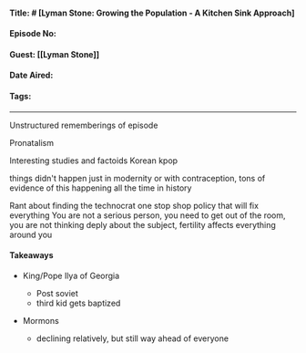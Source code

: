 #### Title: # [Lyman Stone: Growing the Population - A Kitchen Sink Approach]
#### Episode No:
#### Guest: [[Lyman Stone]] 
#### Date Aired:
#### Tags:

---

Unstructured rememberings of episode


Pronatalism

Interesting studies and factoids
Korean kpop

things didn't happen just in modernity or with contraception, tons of evidence of this happening all the time in history

Rant about finding the technocrat one stop shop policy that will fix everything
You are not a serious person, you need to get out of the room, you are not thinking deply about the subject, fertility affects everything around you

#### Takeaways

- King/Pope Ilya of Georgia
	- Post soviet 
	- third kid gets baptized

- Mormons
	- declining relatively, but still way ahead of everyone

